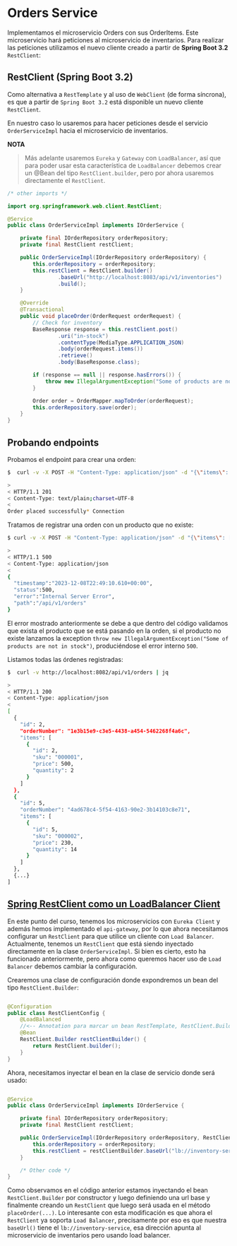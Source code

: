 # Orders Service

Implementamos el microservicio Orders con sus OrderItems. Este microservicio hará peticiones al microservicio de
inventarios. Para realizar las peticiones utilizamos el nuevo cliente creado a partir de **Spring Boot 3.2**
`RestClient`:

## RestClient (Spring Boot 3.2)

Como alternativa a `RestTemplate` y al uso de `WebClient` (de forma síncrona), es que a partir de `Spring Boot 3.2`
está disponible un nuevo cliente `RestClient`.

En nuestro caso lo usaremos para hacer peticiones desde el servicio `OrderServiceImpl` hacia el microservicio de
inventarios.

**NOTA**

> Más adelante usaremos `Eureka` y `Gateway` con `LoadBalancer`, así que para poder usar esta característica de
> `LoadBalancer` debemos crear un @Bean del tipo `RestClient.builder`, pero por ahora usaremos directamente el
> `RestClient`.

````java
/* other imports */

import org.springframework.web.client.RestClient;

@Service
public class OrderServiceImpl implements IOrderService {

    private final IOrderRepository orderRepository;
    private final RestClient restClient;

    public OrderServiceImpl(IOrderRepository orderRepository) {
        this.orderRepository = orderRepository;
        this.restClient = RestClient.builder()
                .baseUrl("http://localhost:8083/api/v1/inventories")
                .build();
    }

    @Override
    @Transactional
    public void placeOrder(OrderRequest orderRequest) {
        // Check for inventory
        BaseResponse response = this.restClient.post()
                .uri("in-stock")
                .contentType(MediaType.APPLICATION_JSON)
                .body(orderRequest.items())
                .retrieve()
                .body(BaseResponse.class);

        if (response == null || response.hasErrors()) {
            throw new IllegalArgumentException("Some of products are not in stock");
        }

        Order order = OrderMapper.mapToOrder(orderRequest);
        this.orderRepository.save(order);
    }
}
````

## Probando endpoints

Probamos el endpoint para crear una orden:

````bash
$  curl -v -X POST -H "Content-Type: application/json" -d "{\"items\": [{\"sku\": \"000001\", \"price\": 500, \"quantity\": 2}]}" http://localhost:8082/api/v1/orders

>
< HTTP/1.1 201
< Content-Type: text/plain;charset=UTF-8
<
Order placed successfully* Connection
````

Tratamos de registrar una orden con un producto que no existe:

````bash
$ curl -v -X POST -H "Content-Type: application/json" -d "{\"items\": [{\"sku\": \"000009\", \"price\": 500, \"quantity\": 2}]}" http://localhost:8082/api/v1/orders

>
< HTTP/1.1 500
< Content-Type: application/json
<
{
  "timestamp":"2023-12-08T22:49:10.610+00:00",
  "status":500,
  "error":"Internal Server Error",
  "path":"/api/v1/orders"
}
````

El error mostrado anteriormente se debe a que dentro del código validamos que exista el producto que se está pasando
en la orden, si el producto no existe lanzamos la exception
`throw new IllegalArgumentException("Some of products are not in stock")`, produciéndose el error interno `500`.

Listamos todas las órdenes registradas:

````bash
$  curl -v http://localhost:8082/api/v1/orders | jq

>
< HTTP/1.1 200
< Content-Type: application/json
<
[
  {
    "id": 2,
    "orderNumber": "1e3b15e9-c3e5-4438-a454-5462268f4a6c",
    "items": [
      {
        "id": 2,
        "sku": "000001",
        "price": 500,
        "quantity": 2
      }
    ]
  },
  {
    "id": 5,
    "orderNumber": "4ad678c4-5f54-4163-90e2-3b14103c8e71",
    "items": [
      {
        "id": 5,
        "sku": "000002",
        "price": 230,
        "quantity": 14
      }
    ]
  },
  {...}
]
````

## [Spring RestClient como un LoadBalancer Client](https://docs.spring.io/spring-cloud-commons/reference/spring-cloud-commons/common-abstractions.html#rest-client-loadbalancer-client)

En este punto del curso, tenemos los microservicios con `Eureka Client` y además hemos implementado el `api-gateway`,
por lo que ahora necesitamos configurar un `RestClient` para que utilice un cliente con `Load Balancer`. Actualmente,
tenemos un `RestClient` que está siendo inyectado directamente en la clase `OrderServiceImpl`. Si bien es cierto, esto
ha funcionado anteriormente, pero ahora como queremos hacer uso de `Load Balancer` debemos cambiar la configuración.

Crearemos una clase de configuración donde expondremos un bean del tipo `RestClient.Builder`:

````java

@Configuration
public class RestClientConfig {
    @LoadBalanced
    //<-- Annotation para marcar un bean RestTemplate, RestClient.Builder o WebClient.Builder para configurarlo para utilizar un LoadBalancerClient.
    @Bean
    RestClient.Builder restClientBuilder() {
        return RestClient.builder();
    }
}
````

Ahora, necesitamos inyectar el bean en la clase de servicio donde será usado:

````java

@Service
public class OrderServiceImpl implements IOrderService {

    private final IOrderRepository orderRepository;
    private final RestClient restClient;

    public OrderServiceImpl(IOrderRepository orderRepository, RestClient.Builder restClientBuilder) {
        this.orderRepository = orderRepository;
        this.restClient = restClientBuilder.baseUrl("lb://inventory-service/api/v1/inventories").build();
    }

    /* Other code */
}
````

Como observamos en el código anterior estamos inyectando el bean `RestClient.Builder` por constructor y luego definiendo
una url base y finalmente creando un `RestClient` que luego será usada en el método `placeOrder(...)`. Lo interesante
con esta modificación es que ahora el `RestClient` ya soporta `Load Balancer`, precisamente por eso es que nuestra
`baseUrl()` tiene el `lb://inventory-service`, esa dirección apunta al microservicio de inventarios pero usando load
balancer.

